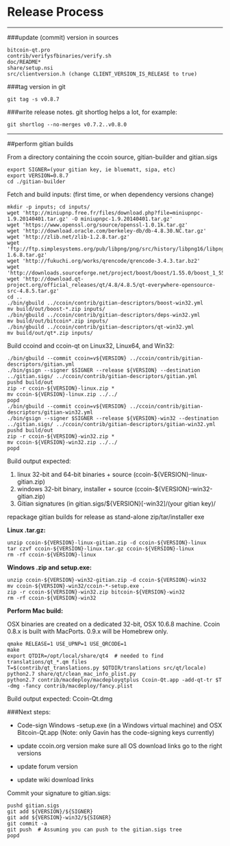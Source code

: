 Release Process
====================

* * *

###update (commit) version in sources


	bitcoin-qt.pro
	contrib/verifysfbinaries/verify.sh
	doc/README*
	share/setup.nsi
	src/clientversion.h (change CLIENT_VERSION_IS_RELEASE to true)

###tag version in git

	git tag -s v0.8.7

###write release notes. git shortlog helps a lot, for example:

	git shortlog --no-merges v0.7.2..v0.8.0

* * *

##perform gitian builds

 From a directory containing the ccoin source, gitian-builder and gitian.sigs
  
	export SIGNER=(your gitian key, ie bluematt, sipa, etc)
	export VERSION=0.8.7
	cd ./gitian-builder

 Fetch and build inputs: (first time, or when dependency versions change)

	mkdir -p inputs; cd inputs/
	wget 'http://miniupnp.free.fr/files/download.php?file=miniupnpc-1.9.20140401.tar.gz' -O miniupnpc-1.9.20140401.tar.gz'
	wget 'https://www.openssl.org/source/openssl-1.0.1k.tar.gz'
	wget 'http://download.oracle.com/berkeley-db/db-4.8.30.NC.tar.gz'
	wget 'http://zlib.net/zlib-1.2.8.tar.gz'
	wget 'ftp://ftp.simplesystems.org/pub/libpng/png/src/history/libpng16/libpng-1.6.8.tar.gz'
	wget 'http://fukuchi.org/works/qrencode/qrencode-3.4.3.tar.bz2'
	wget 'http://downloads.sourceforge.net/project/boost/boost/1.55.0/boost_1_55_0.tar.bz2'
	wget 'http://download.qt-project.org/official_releases/qt/4.8/4.8.5/qt-everywhere-opensource-src-4.8.5.tar.gz'
	cd ..
	./bin/gbuild ../ccoin/contrib/gitian-descriptors/boost-win32.yml
	mv build/out/boost-*.zip inputs/
	./bin/gbuild ../ccoin/contrib/gitian-descriptors/deps-win32.yml
	mv build/out/bitcoin*.zip inputs/
	./bin/gbuild ../ccoin/contrib/gitian-descriptors/qt-win32.yml
	mv build/out/qt*.zip inputs/

 Build ccoind and ccoin-qt on Linux32, Linux64, and Win32:
  
	./bin/gbuild --commit ccoin=v${VERSION} ../ccoin/contrib/gitian-descriptors/gitian.yml
	./bin/gsign --signer $SIGNER --release ${VERSION} --destination ../gitian.sigs/ ../ccoin/contrib/gitian-descriptors/gitian.yml
	pushd build/out
	zip -r ccoin-${VERSION}-linux.zip *
	mv ccoin-${VERSION}-linux.zip ../../
	popd
	./bin/gbuild --commit ccoin=v${VERSION} ../ccoin/contrib/gitian-descriptors/gitian-win32.yml
	./bin/gsign --signer $SIGNER --release ${VERSION}-win32 --destination ../gitian.sigs/ ../ccoin/contrib/gitian-descriptors/gitian-win32.yml
	pushd build/out
	zip -r ccoin-${VERSION}-win32.zip *
	mv ccoin-${VERSION}-win32.zip ../../
	popd

  Build output expected:

  1. linux 32-bit and 64-bit binaries + source (ccoin-${VERSION}-linux-gitian.zip)
  2. windows 32-bit binary, installer + source (ccoin-${VERSION}-win32-gitian.zip)
  3. Gitian signatures (in gitian.sigs/${VERSION}[-win32]/(your gitian key)/

repackage gitian builds for release as stand-alone zip/tar/installer exe

**Linux .tar.gz:**

	unzip ccoin-${VERSION}-linux-gitian.zip -d ccoin-${VERSION}-linux
	tar czvf ccoin-${VERSION}-linux.tar.gz ccoin-${VERSION}-linux
	rm -rf ccoin-${VERSION}-linux

**Windows .zip and setup.exe:**

	unzip ccoin-${VERSION}-win32-gitian.zip -d ccoin-${VERSION}-win32
	mv ccoin-${VERSION}-win32/ccoin-*-setup.exe .
	zip -r ccoin-${VERSION}-win32.zip bitcoin-${VERSION}-win32
	rm -rf ccoin-${VERSION}-win32

**Perform Mac build:**

  OSX binaries are created on a dedicated 32-bit, OSX 10.6.8 machine.
  Ccoin 0.8.x is built with MacPorts.  0.9.x will be Homebrew only.

	qmake RELEASE=1 USE_UPNP=1 USE_QRCODE=1
	make
	export QTDIR=/opt/local/share/qt4  # needed to find translations/qt_*.qm files
	T=$(contrib/qt_translations.py $QTDIR/translations src/qt/locale)
	python2.7 share/qt/clean_mac_info_plist.py
	python2.7 contrib/macdeploy/macdeployqtplus Ccoin-Qt.app -add-qt-tr $T -dmg -fancy contrib/macdeploy/fancy.plist

 Build output expected: Ccoin-Qt.dmg

###Next steps:

* Code-sign Windows -setup.exe (in a Windows virtual machine) and
  OSX Bitcoin-Qt.app (Note: only Gavin has the code-signing keys currently)

* update ccoin.org version
  make sure all OS download links go to the right versions

* update forum version

* update wiki download links

Commit your signature to gitian.sigs:

	pushd gitian.sigs
	git add ${VERSION}/${SIGNER}
	git add ${VERSION}-win32/${SIGNER}
	git commit -a
	git push  # Assuming you can push to the gitian.sigs tree
	popd

